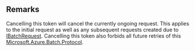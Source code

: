 ## Remarks  
 Cancelling this token will cancel the currently ongoing request. This applies to the initial request as well             as any subsequent requests created due to [IBatchRequest](assetId:///T:Microsoft.Azure.Batch.Protocol.IBatchRequest?qualifyHint=False&autoUpgrade=True). Cancelling this token also forbids all             future retries of this [Microsoft.Azure.Batch.Protocol](assetId:///N:Microsoft.Azure.Batch.Protocol?qualifyHint=False&autoUpgrade=True).